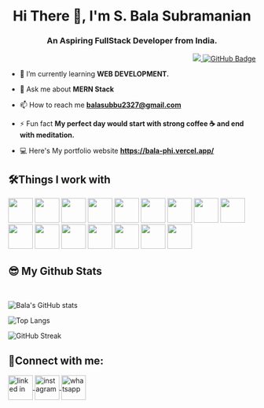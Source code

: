 <h1 align="center">Hi There 👋, I'm S. Bala Subramanian</h1>
<h3 align="center">An Aspiring FullStack Developer from India.</h3>

<p align="right">
<a href="https://github.com/balasubbu2327/github-profile-views-counter">
    <img src="https://komarev.com/ghpvc/?username=balasubbu2327">
</a>
<a href="https://github.com/balasubbu2327?tab=followers"><img src="https://img.shields.io/github/followers/balasubbu2327?label=Followers&style=social" alt="GitHub Badge"></a>
</p>



- 🌱 I’m currently learning **WEB DEVELOPMENT.**

- 💬 Ask me about **MERN Stack**
- 📫 How to reach me **balasubbu2327@gmail.com**
- ⚡ Fun fact **My perfect day would start with strong coffee ☕ and end with meditation.**
- 💻 Here's My portfolio website  **https://bala-phi.vercel.app/**



<!-- <h3 align="left">Languages and Tools:</h3> -->

## 🛠Things I work with
<code><img height="50" src="https://www.vectorlogo.zone/logos/w3_html5/w3_html5-ar21.svg"></code>
<code><img height="50" src="https://www.vectorlogo.zone/logos/w3_css/w3_css-ar21.svg"></code>
<code><img height="50" src="https://www.vectorlogo.zone/logos/tailwindcss/tailwindcss-ar21.svg"></code>
<code><img height="50" src="https://www.vectorlogo.zone/logos/javascript/javascript-ar21.svg"></code>
<code><img height="50" src="https://www.vectorlogo.zone/logos/reactjs/reactjs-ar21.svg"></code>
<code><img height="50" src="https://www.vectorlogo.zone/logos/nodejs/nodejs-ar21.svg"></code>
<code><img height="50" src="https://www.vectorlogo.zone/logos/expressjs/expressjs-ar21.svg"></code>
<code><img height="50" src="https://www.vectorlogo.zone/logos/mongodb/mongodb-ar21.svg"></code>
<code><img height="50" src="https://www.vectorlogo.zone/logos/mysql/mysql-ar21.svg"></code>
<code><img height="50" src="https://www.vectorlogo.zone/logos/github/github-ar21.svg"></code>
<code><img height="50" src="https://www.vectorlogo.zone/logos/netlify/netlify-ar21.svg"></code>
<code><img height="50" src="https://www.vectorlogo.zone/logos/heroku/heroku-ar21.svg"></code>
<code><img height="50" src="https://www.vectorlogo.zone/logos/getpostman/getpostman-ar21.svg"></code>
<code><img height="50" src="https://www.vectorlogo.zone/logos/git-scm/git-scm-ar21.svg"></code>
<code><img height="50" src="https://www.vectorlogo.zone/logos/stripe/stripe-ar21.svg"></code>
<code><img height="50" src="https://www.vectorlogo.zone/logos/amazon_aws/amazon_aws-ar21.svg"></code>



## 😎 My Github Stats
<br/>
  
![Bala's GitHub stats](https://github-readme-stats.vercel.app/api?username=balasubbu2327&show_icons=true&theme=merko)

![Top Langs](https://github-readme-stats.vercel.app/api/top-langs/?username=balasubbu2327&layout=compact&theme=merko&langs_count=6)

![GitHub Streak](https://github-readme-streak-stats.herokuapp.com/?user=balasubbu2327&theme=merko)

  

<h2 align="left">🍻Connect with me:</h2>
<p align="left">
<a href="https://www.linkedin.com/in/bala-subbu-a0a453236/" target="_blank">
<img align="center" src="https://www.vectorlogo.zone/logos/linkedin/linkedin-icon.svg" alt="linked in" height="50" width="50" />
</a>
  <a href="https://www.instagram.com/aravind.pandian27/?igshid=YmMyMTA2M2Y%3D" target="_blank">
<img align="center" src="https://www.vectorlogo.zone/logos/instagram/instagram-icon.svg" alt="instagram" height="50" width="50" />
</a>
<a href="7402060385" target="_blank">
<img align="center" src="https://www.vectorlogo.zone/logos/whatsapp/whatsapp-tile.svg" alt="whatsapp" height="50" width="50" />
</a>
</p>

